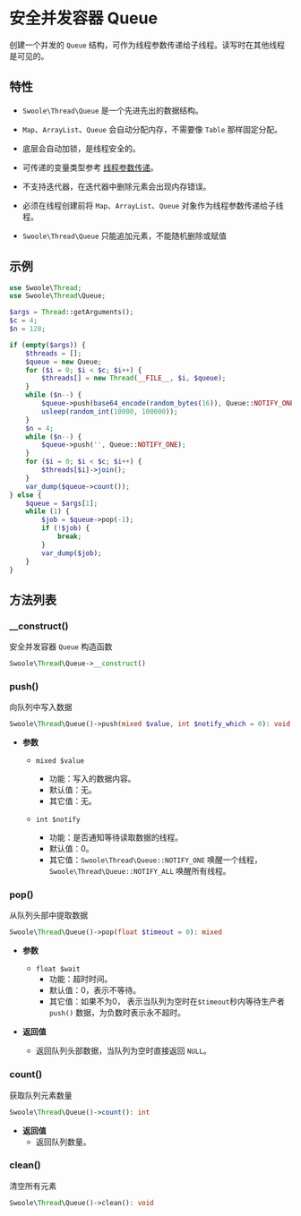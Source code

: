 # 安全并发容器 Queue

创建一个并发的 `Queue` 结构，可作为线程参数传递给子线程。读写时在其他线程是可见的。

## 特性
- `Swoole\Thread\Queue` 是一个先进先出的数据结构。

- `Map`、`ArrayList`、`Queue` 会自动分配内存，不需要像 `Table` 那样固定分配。

- 底层会自动加锁，是线程安全的。

- 可传递的变量类型参考 [线程参数传递](thread/transfer.md)。

- 不支持迭代器，在迭代器中删除元素会出现内存错误。

- 必须在线程创建前将 `Map`、`ArrayList`、`Queue` 对象作为线程参数传递给子线程。

- `Swoole\Thread\Queue` 只能追加元素，不能随机删除或赋值

## 示例

```php
use Swoole\Thread;
use Swoole\Thread\Queue;

$args = Thread::getArguments();
$c = 4;
$n = 128;

if (empty($args)) {
    $threads = [];
    $queue = new Queue;
    for ($i = 0; $i < $c; $i++) {
        $threads[] = new Thread(__FILE__, $i, $queue);
    }
    while ($n--) {
        $queue->push(base64_encode(random_bytes(16)), Queue::NOTIFY_ONE);
        usleep(random_int(10000, 100000));
    }
    $n = 4;
    while ($n--) {
        $queue->push('', Queue::NOTIFY_ONE);
    }
    for ($i = 0; $i < $c; $i++) {
        $threads[$i]->join();
    }
    var_dump($queue->count());
} else {
    $queue = $args[1];
    while (1) {
        $job = $queue->pop(-1);
        if (!$job) {
            break;
        }
        var_dump($job);
    }
}
```

## 方法列表

### __construct()
安全并发容器 `Queue` 构造函数

```php
Swoole\Thread\Queue->__construct()
```

### push()
向队列中写入数据

```php
Swoole\Thread\Queue()->push(mixed $value, int $notify_which = 0): void
```

  * **参数**
      * `mixed $value`
          * 功能：写入的数据内容。
          * 默认值：无。
          * 其它值：无。
  
      * `int $notify`
          * 功能：是否通知等待读取数据的线程。
          * 默认值：0。
          * 其它值：`Swoole\Thread\Queue::NOTIFY_ONE` 唤醒一个线程，`Swoole\Thread\Queue::NOTIFY_ALL` 唤醒所有线程。


### pop()
从队列头部中提取数据

```php
Swoole\Thread\Queue()->pop(float $timeout = 0): mixed
```

* **参数**
    * `float $wait`
        * 功能：超时时间。
        * 默认值：0，表示不等待。
        * 其它值：如果不为0， 表示当队列为空时在`$timeout`秒内等待生产者 `push()` 数据，为负数时表示永不超时。

* **返回值**
    * 返回队列头部数据，当队列为空时直接返回 `NULL`。

### count()
获取队列元素数量

```php
Swoole\Thread\Queue()->count(): int
```

* **返回值**
    * 返回队列数量。

### clean()
清空所有元素

```php
Swoole\Thread\Queue()->clean(): void
```
